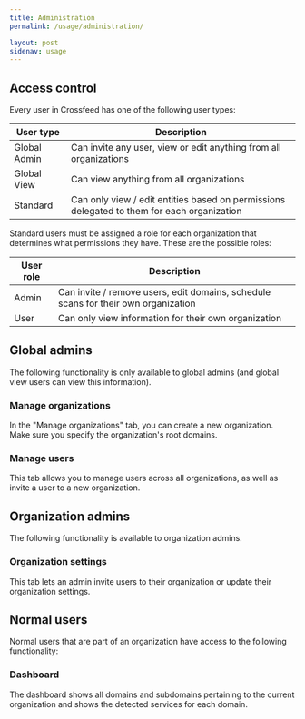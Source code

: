 ```yaml
---
title: Administration
permalink: /usage/administration/

layout: post
sidenav: usage
---
```


## Access control

Every user in Crossfeed has one of the following user types:

| User type    | Description                                                                                |
| ------------ | ------------------------------------------------------------------------------------------ |
| Global Admin | Can invite any user, view or edit anything from all organizations                          |
| Global View  | Can view anything from all organizations                                                   |
| Standard     | Can only view / edit entities based on permissions delegated to them for each organization |

Standard users must be assigned a role for each organization that determines what permissions they have. These are the possible roles:

| User role | Description                                                                        |
| --------- | ---------------------------------------------------------------------------------- |
| Admin     | Can invite / remove users, edit domains, schedule scans for their own organization |
| User      | Can only view information for their own organization                               |

## Global admins

The following functionality is only available to global admins (and global view users can view this information).

### Manage organizations

In the "Manage organizations" tab, you can create a new organization. Make sure you specify the organization's root domains.

### Manage users

This tab allows you to manage users across all organizations, as well as invite a user to a new organization.

## Organization admins

The following functionality is available to organization admins.

### Organization settings

This tab lets an admin invite users to their organization or update their organization settings.

## Normal users

Normal users that are part of an organization have access to the following functionality:

### Dashboard

The dashboard shows all domains and subdomains pertaining to the current organization and shows the detected services for each domain.
